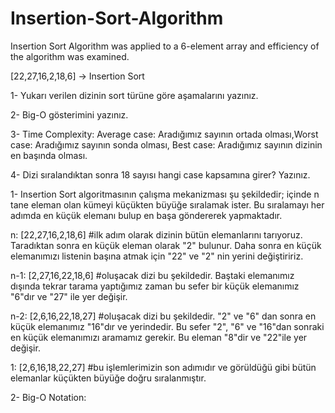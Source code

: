 # Insertion-Sort-Algorithm
Insertion Sort Algorithm was applied to a 6-element array and efficiency of the algorithm was examined.

[22,27,16,2,18,6] -> Insertion Sort

1- Yukarı verilen dizinin sort türüne göre aşamalarını yazınız.

2- Big-O gösterimini yazınız.

3- Time Complexity: Average case: Aradığımız sayının ortada olması,Worst case: Aradığımız sayının sonda olması, Best case: Aradığımız sayının dizinin en başında olması.

4- Dizi sıralandıktan sonra 18 sayısı hangi case kapsamına girer? Yazınız.


1- Insertion Sort algoritmasının çalışma mekanizması şu şekildedir; içinde n tane eleman olan kümeyi küçükten büyüğe sıralamak ister. Bu sıralamayı her adımda en küçük elemanı bulup en başa göndererek yapmaktadır.

  n: [22,27,16,2,18,6] #ilk adım olarak dizinin bütün elemanlarını tarıyoruz. Taradıktan sonra en küçük eleman olarak "2" bulunur. Daha sonra en küçük elemanımızı listenin başına atmak için "22" ve "2" nin yerini değiştiririz.

n-1: [2,27,16,22,18,6] #oluşacak dizi bu şekildedir. Baştaki elemanımız dışında tekrar tarama yaptığımız zaman bu sefer bir küçük elemanımız "6"dır ve "27" ile yer değişir.

n-2: [2,6,16,22,18,27] #oluşacak dizi bu şekildedir. "2" ve "6" dan sonra en küçük elemanımız "16"dır ve yerindedir. Bu sefer "2", "6" ve "16"dan sonraki en küçük elemanımızı aramamız gerekir. Bu eleman "8"dir ve "22"ile yer değişir.

  1: [2,6,16,18,22,27] #bu işlemlerimizin son adımıdır ve görüldüğü gibi bütün elemanlar küçükten büyüğe doğru sıralanmıştır. 
  
  
 2- Big-O Notation:
 
 
